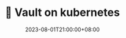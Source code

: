 ---
date: 2023-08-01T21:00:00+08:00
title: 📜 Vault on kubernetes
navWeight: 50 # Upper weight gets higher precedence, optional.
series:
  - Infrastructure
  - Certificates
categories:
  - Kubernetes
---